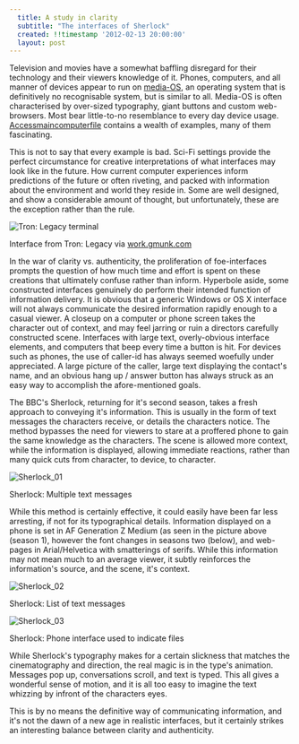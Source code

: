 ```yaml
---
  title: A study in clarity
  subtitle: "The interfaces of Sherlock"
  created: !!timestamp '2012-02-13 20:00:00'
  layout: post
---
```


Television and movies have a somewhat baffling disregard for their technology and their viewers knowledge of it. Phones, computers, and all manner of devices appear to run on [media-OS](http://5by5.tv/incomparable/76), an operating system that is definitively no recognisable system, but is similar to all. Media-OS is often characterised by over-sized typography, giant buttons and custom web-browsers. Most bear little-to-no resemblance to every day device usage. [Accessmaincomputerfile](http://accessmaincomputerfile.net) contains a wealth of examples, many of them fascinating.

This is not to say that every example is bad. Sci-Fi settings provide the perfect circumstance for creative interpretations of what interfaces may look like in the future. How current computer experiences inform predictions of the future or often riveting, and packed with information about the environment and world they reside in. Some are well designed, and show a considerable amount of thought, but unfortunately, these are the exception rather than the rule.

![Tron: Legacy terminal](http://payload.cargocollective.com/1/0/2995/1190825/064.TRONBR.07_905.JPG)
<figcaption class='caption'>Interface from Tron: Legacy via <a href='work.gmunk.com'>work.gmunk.com</a></figcaption>

In the war of clarity vs. authenticity, the proliferation of foe-interfaces prompts the question of how much time and effort is spent on these creations that ultimately confuse rather than inform. Hyperbole aside, some constructed interfaces genuinely do perform their intended function of information delivery. It is obvious that a generic Windows or OS X interface will not always communicate the desired information rapidly enough to a casual viewer. A closeup on a computer or phone screen takes the character out of context, and may feel jarring or ruin a directors carefully constructed scene. Interfaces with large text, overly-obvious interface elements, and computers that beep every time a button is hit. For devices such as phones, the use of caller-id has always seemed woefully under appreciated. A large picture of the caller, large text displaying the contact's name, and an obvious hang up / answer button has always struck as an easy way to accomplish the afore-mentioned goals.

The BBC's Sherlock, returning for it's second season, takes a fresh approach to conveying it's information. This is usually in the form of text messages the characters receive, or details the characters notice. The method bypasses the need for viewers to stare at a proffered phone to gain the same knowledge as the characters. The scene is allowed more context, while the information is displayed, allowing immediate reactions, rather than many quick cuts from character, to device, to character.


![Sherlock_01](http://marcziani.com/blog/wp-content/uploads/2012/02/Sherlock_SS_01.jpeg)
<figcaption class='caption'>Sherlock: Multiple text messages</figcaption>

While this method is certainly effective, it could easily have been far less arresting, if not for its typographical details. Information displayed on a phone is set in AF Generation Z Medium (as seen in the picture above (season 1), however the font changes in seasons two (below), and web-pages in Arial/Helvetica with smatterings of serifs. While this information may not mean much to an average viewer, it subtly reinforces the information's source, and the scene, it's context.

![Sherlock_02](http://marcziani.com/blog/wp-content/uploads/2012/02/Sherlock_SS_02.jpeg)
<figcaption class='caption'>Sherlock: List of text messages</figcaption>

![Sherlock_03](http://marcziani.com/blog/wp-content/uploads/2012/02/Sherlock_SS_03.jpeg)
<figcaption class='caption'>Sherlock: Phone interface used to indicate files</figcaption>

While Sherlock's typography makes for a certain slickness that matches the cinematography and direction, the real magic is in the type's animation. Messages pop up, conversations scroll, and text is typed. This all gives a wonderful sense of motion, and it is all too easy to imagine the text whizzing by infront of the characters eyes.

This is by no means the definitive way of communicating information, and it's not the dawn of a new age in realistic interfaces, but it certainly strikes an interesting balance between clarity and authenticity.
